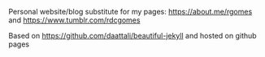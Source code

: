 Personal website/blog
substitute for my pages: https://about.me/rgomes and https://www.tumblr.com/rdcgomes

Based on https://github.com/daattali/beautiful-jekyll and hosted on github pages
